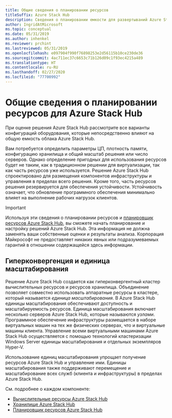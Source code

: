 ```yaml
---
title: Общие сведения о планировании ресурсов
titleSuffix: Azure Stack Hub
description: Сведения о планировании емкости для развертываний Azure Stack Hub.
author: IngridAtMicrosoft
ms.topic: conceptual
ms.date: 05/31/2019
ms.author: inhenkel
ms.reviewer: prchint
ms.lastreviewed: 05/31/2019
ms.openlocfilehash: e097904f990f76898253e2d56115b10ce230de36
ms.sourcegitcommit: 4ac711ec37c6653c71b126d09c1f93ec4215a489
ms.translationtype: HT
ms.contentlocale: ru-RU
ms.lasthandoff: 02/27/2020
ms.locfileid: "77700992"
---
```

# <a name="capacity-planning-for-azure-stack-hub-overview"></a>Общие сведения о планировании ресурсов для Azure Stack Hub

При оценке решения Azure Stack Hub рассмотрите все варианты конфигураций оборудования, которые непосредственно влияют на общую емкость облака Azure Stack Hub.

Вам потребуется определить параметры ЦП, плотность памяти, конфигурацию хранилища и общий масштаб решения или число серверов. Однако определение пригодных для использования ресурсов будет не таким, как в традиционном решении для виртуализации, так как часть ресурсов уже используется. Решение Azure Stack Hub спроектировано для размещения компонентов инфраструктуры и управления в пределах всего решения. Кроме того, часть ресурсов решения резервируется для обеспечения устойчивости. Устойчивость означает, что обновление программного обеспечения минимально влияет на выполнение рабочих нагрузок клиентов.

> [!IMPORTANT]
> Используя эти сведения о планировании ресурсов и [планировщик ресурсов Azure Stack Hub](https://aka.ms/azstackcapacityplanner), вы сможете начать планирование и настройку решений Azure Stack Hub. Эта информация не должна заменять ваши собственные оценки и результаты анализа. Корпорация Майкрософт не предоставляет никаких явных или подразумеваемых гарантий в отношении содержащейся здесь информации.

## <a name="hyperconvergence-and-the-scale-unit"></a>Гиперконвергенция и единица масштабирования
Решение Azure Stack Hub создается как гиперконвергентный кластер вычислительных ресурсов и ресурсов хранилища. Объединение позволяет совместно использовать аппаратные ресурсы в кластере, который называется *единица масштабирования*. В Azure Stack Hub единицы масштабирования обеспечивают доступность и масштабируемость ресурсов. Единица масштабирования включает несколько серверов Azure Stack Hub, которые называются *узлами*. Программное обеспечение инфраструктуры размещается в наборе виртуальных машин на тех же физических серверах, что и виртуальные машины клиента. Управление всеми виртуальными машинами Azure Stack Hub осуществляется с помощью технологий кластеризации Windows Server единицы масштабирования и отдельных экземпляров Hyper-V.

Использование единиц масштабирования упрощает получение ресурсов Azure Stack Hub и управление ими. Единицы масштабирования также поддерживают перемещение и масштабирование всех служб (клиента и инфраструктуры) в пределах Azure Stack Hub.

См. подробнее о каждом компоненте:

- [Вычислительные ресурсы Azure Stack Hub](azure-stack-capacity-planning-compute.md)
- [Хранилище Azure Stack Hub](azure-stack-capacity-planning-storage.md)
- [Планировщик ресурсов Azure Stack Hub](azure-stack-capacity-planner.md)
